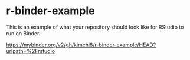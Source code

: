 # r-binder-example
This is an example of what your repository should look like for RStudio to run on Binder. 

https://mybinder.org/v2/gh/kimchi8/r-binder-example/HEAD?urlpath=%2Frstudio
